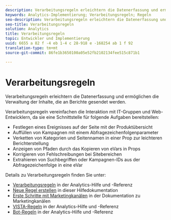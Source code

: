 ```yaml
---
description: Verarbeitungsregeln erleichtern die Datenerfassung und ermöglichen die Verwaltung der Inhalte, die an Berichte gesendet werden.
keywords: Analytics-Implementierung; Verarbeitungsregeln; Regeln
seo-description: Verarbeitungsregeln erleichtern die Datenerfassung und ermöglichen die Verwaltung der Inhalte, die an Berichte gesendet werden.
seo-title: Verarbeitungsregeln
solution: Analytics
title: Verarbeitungsregeln
topic: Entwickler und Implementierung
uuid: 6655 a 82 f -4 eb 1-4 c 28-918 e -168254 ab 1 f 92
translation-type: tm+mt
source-git-commit: 86fe1b3650100a05e52fb2102134fee515c871b1

---
```



# Verarbeitungsregeln

Verarbeitungsregeln erleichtern die Datenerfassung und ermöglichen die Verwaltung der Inhalte, die an Berichte gesendet werden.

Verarbeitungsregeln vereinfachen die Interaktion mit IT-Gruppen und Web-Entwicklern, da sie eine Schnittstelle für folgende Aufgaben bereitstellen:

* Festlegen eines Ereignisses auf der Seite mit der Produktübersicht
* Auffüllen von Kampagnen mit einem Abfragezeichenfolgenparameter
* Verketten von Kategorien und Seitennamen in einer Prop zur leichteren Berichterstellung
* Anzeigen von Pfaden durch das Kopieren von eVars in Props
* Korrigieren von Fehlschreibungen bei Sitebereichen
* Extrahieren von Suchbegriffen oder Kampagnen-IDs aus der Abfragezeichenfolge in eine eVar

Details zu Verarbeitungsregeln finden Sie unter:

* [Verarbeitungsregeln](https://marketing.adobe.com/resources/help/en_US/reference/processing_rules.html) in der Analytics-Hilfe und -Referenz
* [Neue Regel erstellen](../../implement/c-implement-with-dtm/c-rules/t-rules-create.md#task_B7FB5ED415AF430C952265AC2835C0DB) in dieser Hilfedokumentation
* [Erste Schritte mit Marketingkanälen](https://marketing.adobe.com/resources/help/en_US/mchannel/c_getting_started_mchannel.html) in der Dokumentation zu Marketingkanälen
* [VISTA-Regeln](https://marketing.adobe.com/resources/help/en_US/reference/VISTA.html) in der Analytics-Hilfe und -Referenz
* [Bot-Regeln](https://marketing.adobe.com/resources/help/en_US/reference/bot_rules.html) in der Analytics-Hilfe und -Referenz

